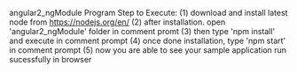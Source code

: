 angular2_ngModule Program
Step to Execute:
(1) download and install latest node from https://nodejs.org/en/
(2) after installation. open 'angular2_ngModule' folder in comment promt
(3) then type 'npm install' and execute in comment prompt
(4) once done installation, type 'npm start' in comment prompt
(5) now you are able to see your sample application run sucessfully in browser
